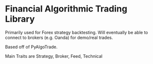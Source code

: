# Financial Algorithmic Trading Library

Primarily used for Forex strategy backtesting.
Will eventually be able to connect to brokers (e.g. Oanda) for demo/real trades.

Based off of PyAlgoTrade.

Main Traits are 
Strategy, Broker, Feed, Technical
